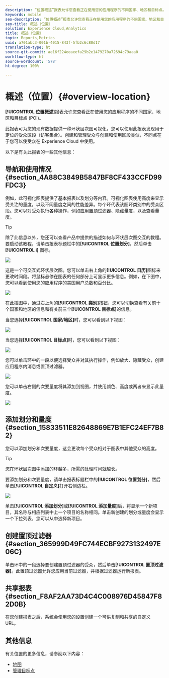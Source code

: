 ```yaml
---
description: “位置概述”报表允许您查看正在使用您的应用程序的不同国家、地区和目标点。
keywords: mobile
seo-description: “位置概述”报表允许您查看正在使用您的应用程序的不同国家、地区和目标点。
seo-title: 概述（位置）
solution: Experience Cloud,Analytics
title: 概述（位置）
topic: Reports,Metrics
uuid: a701abc3-001b-4015-843f-5fb2c6c80d17
translation-type: ht
source-git-commit: ae16f224eeaeefa29b2e1479270a72694c79aaa0
workflow-type: ht
source-wordcount: '578'
ht-degree: 100%

---
```



# 概述（位置）{#overview-location}

**[!UICONTROL 位置概述]**&#x200B;报表允许您查看正在使用您的应用程序的不同国家、地区和目标点 (POI)。

此报表可为您的现有数据提供一种环状层次图可视化，您可以使用此报表发现用于定位的受众区段（访客集合）。创建和管理受众与创建和使用区段类似，不同点在于您可以使受众在 Experience Cloud 中使用。

以下是有关此报表的一些其他信息：

## 导航和使用情况 {#section_4A88C3849B5847BF8CF433CCFD99FDC3}

例如，此可视化图表提供了基本报表以及划分等内容。可视化图表使用高度来显示受关注的量度，以及不同量度之间的性能差异。每个环代表该圆环类别中的受众区段。您可以对受众执行各种操作，例如应用置顶过滤器、隐藏量度，以及查看量度。

>[!TIP]
>
>除了此信息以外，您还可以查看产品中提供的描述如何与环状层次图交互的教程。要启动该教程，请单击报表标题栏中的&#x200B;**[!UICONTROL 位置划分]**，然后单击 **[!UICONTROL i]** 图标。

![](assets/location.png)

这是一个可交互式环状层次图。您可以单击右上角的&#x200B;**[!UICONTROL 日历]**&#x200B;图标来更改时间段。将鼠标悬停在图表的任何部分上可显示更多信息。例如，在下图中，您可以看到使用您的应用程序的美国用户总数和百分比。

![](assets/location_mouse.png)

在此插图中，通过右上角的&#x200B;**[!UICONTROL 类别]**&#x200B;按钮，您可以切换查看有关前十个国家和地区的信息和有关前三个&#x200B;**[!UICONTROL 目标点]**&#x200B;的信息。

当您选择&#x200B;**[!UICONTROL 国家/地区]**&#x200B;时，您可以看到以下视图：

![](assets/location_countries.png)

当您选择&#x200B;**[!UICONTROL 目标点]**&#x200B;时，您可以看到以下视图：

![](assets/location_poi.png)

您可以单击环中的一段以便选择受众并对其执行操作，例如放大、隐藏受众，创建应用程序内消息或置顶过滤器。

![](assets/location_aud.png)

您可以单击右侧的次要量度将其添加到视图，并使用颜色、高度或两者来显示此量度。

![](assets/location_secondary.png)

## 添加划分和量度 {#section_15833511E82648869E7B1EFC24EF7B82}

您可以添加划分和次要量度，这会更改每个受众相对于图表中其他受众的高度。

>[!TIP]
>
>您在环状层次图中添加的环越多，所需的处理时间就越长。

要添加划分和次要量度，请单击报表标题栏中的&#x200B;**[!UICONTROL 位置划分]**，然后单击&#x200B;**[!UICONTROL 自定义]**&#x200B;打开右侧边栏。

![](assets/location_rail.png)

单击&#x200B;**[!UICONTROL 添加划分]**&#x200B;或&#x200B;**[!UICONTROL 添加量度]**&#x200B;后，将显示一个新项目，其名称与相应列表中上一个项目的名称相同。单击新创建的划分或量度会显示一个下拉列表，您可以从中选择新项目。

## 创建置顶过滤器 {#section_365999D49FC744ECBF9273132497E06C}

单击环中的一段选择要创建置顶过滤器的受众，然后单击&#x200B;**[!UICONTROL 置顶过滤器]**。此置顶过滤器允许您应用当前过滤器，并根据过滤器运行新报表。

## 共享报表 {#section_F8AF2AA73D4C4C008976D45847F82D0B}

在您创建报表之后，系统会使用您的设置创建一个可供复制和共享的自定义 URL。

## 其他信息

有关位置的更多信息，请参阅以下内容：

* [地图](/help/using/location/c-map-points.md)
* [管理目标点](/help/using/location/t-manage-points.md)
